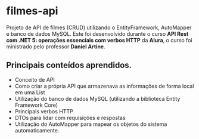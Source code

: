 # filmes-api
Projeto de API de filmes (CRUD) utilizando o EntityFramework, AutoMapper e banco de dados MySQL.
Este foi desenvolvido durante o curso **API Rest com .NET 5: operações essenciais com verbos HTTP** da **Alura**, o curso foi ministrado pelo professor **Daniel Artine**.

## Principais conteídos aprendidos.
 - Conceito de API
 - Como criar a própria API que armazenava as informações de forma local em uma List
 - Utilização do banco de dados MySQL (utilizando a biblioteca Entity Framework Core)
 - Principais verbos HTTP 
 -  DTOs para lidar com requisições e respostas
 -  Utilização do AutoMapper para mapear os objetos do sistema automaticamente.

